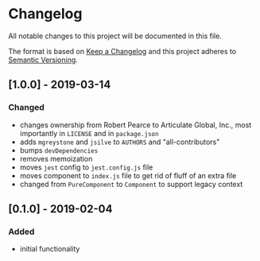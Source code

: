 # Changelog
All notable changes to this project will be documented in this file.

The format is based on [Keep a Changelog](http://keepachangelog.com/en/1.0.0/)
and this project adheres to [Semantic Versioning](http://semver.org/spec/v2.0.0.html).

## [1.0.0] - 2019-03-14

### Changed
* changes ownership from Robert Pearce to Articulate Global, Inc., most
  importantly in `LICENSE` and in `package.json`
* adds `mgreystone` and `jsilve` to `AUTHORS` and "all-contributors"
* bumps `devDependencies`
* removes memoization
* moves `jest` config to `jest.config.js` file
* moves component to `index.js` file to get rid of fluff of an extra file
* changed from `PureComponent` to `Component` to support legacy context

## [0.1.0] - 2019-02-04

### Added
* initial functionality
